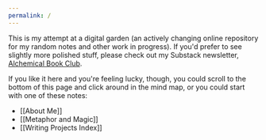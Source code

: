 ```yaml
---
permalink: /
---
```


This is my attempt at a digital garden (an actively changing online repository for my random notes and other work in progress). If you'd prefer to see slightly more polished stuff, please check out my Substack newsletter, [Alchemical Book Club](http://lauragyre.substack.com).

If you like it here and you're feeling lucky, though, you could scroll to the bottom of this page and click around in the mind map, or you could start with one of these notes:

- [[About Me]]
- [[Metaphor and Magic]]
- [[Writing Projects Index]]
